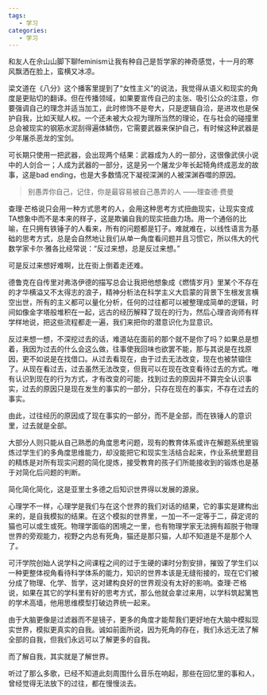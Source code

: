 ```yaml
---
tags:
   - 学习
categories:
   - 学习
---
```



和友人在佘山山脚下聊feminism让我有种自己是哲学家的神奇感觉，十一月的寒风飘洒在脸上，蛮横又冰凉。

梁文道在《八分》这个播客里提到了“女性主义”的说法，我觉得从语义和现实的角度是更贴切的翻译。但在传播领域，如果要宣传自己的主张、吸引公众的注意，你要强调自己的理念并适当加工，此时修饰不是夸大，只是逻辑自洽，是进攻也是保护自我，比如天赋人权。一个还未被大众视为理所当然的理论，在与社会的碰撞里总会被现实的钢筋水泥刮得遍体鳞伤，它需要武器来保护自己，有时候这种武器是少年屠杀恶龙的宝剑。

可长期只使用一把武器，会出现两个结果：武器成为人的一部分，这很像武侠小说中的人剑合一；人成为武器的一部分，这是另一个屠龙少年长起犄角终成恶龙的故事，这是bad ending，也是大多数情况下凝视深渊的人被深渊吞噬的原因。

> 别愚弄你自己，记住，你是最容易被自己愚弄的人
                    ——理查德·费曼

查理·芒格说只会用一种方式思考的人，会用这种思考方式扭曲现实，让现实变成TA想象中而不是本来的样子，这是欺骗自我的现实扭曲力场。用一个通俗的比喻，在只拥有铁锤子的人看来，所有的问题都是钉子。难就难在，以线性语言为基础的思考方式，总是会自然地让我们从单一角度看问题并且习惯它，所以伟大的代数学家卡尔·雅各比经常说：“反过来想，总是反过来想。”

可是反过来想好难啊，比在街上倒着走还难。

德鲁克在自传里对弗洛伊德的描写总会让我把他想象成《燃情岁月》里某个不存在的才华横溢又不太得志的浪子，精神分析法在科学主义大启蒙的背景下生根发言横空出世，所有的主义都可以量化分析，任何的过往都可以被整理成简单的逻辑，时间如像金字塔般堆积在一起，远古的经历解释了现在的行为，然后心理咨询师有样学样地说，把这些流程都走一遍，我们来把你的潜意识化为显意识。

反过来想一想，不深挖过去的话，难道站在面前的那个就不是你了吗？如果总是想着，我因为过去的什么会这么做，往事使我回味也欲罢不能，那与其说是在找原因，更不如说是在找借口。从过去看现在，由于过去无法改变，现在也被禁锢住了。从现在看过去，过去虽然无法改变，但我可以在现在改变看待过去的方式。唯有认识到现在的行为方式，才有改变的可能，找到过去的原因并不算完全认识事实，过去的原因只是现在发生的事实的一部分，只存在现在的事实，不存在过去的事实。

由此，过往经历的原因成了现在事实的一部分，而不是全部，而在铁锤人的意识里，过去就是全部。

大部分人则只能从自己熟悉的角度思考问题，现有的教育体系或许在解题系统里锻炼过学生们的多角度思维能力，却没能把它和现实生活结合起来，作业系统里题目的精炼是对所有现实问题的简化提炼，接受教育的孩子们所能接收到的锻炼也是基于对简化后问题的判断。

简化简化简化，这是亚里士多德之后知识世界得以发展的源泉。

心理学不一样，心理学是我们与在这个世界的我们对话的结果，它的事实是建构出来的，是自我模拟的结果。在这个模拟的世界里，一加一不一定等于二，薛定谔的猫也可以或生或死。物理学面临的困境之一里，也有物理学家无法拥有超脱于物理世界的旁观能力，视野之内总有死角，猫还是那只猫，人却不知道是不是那个人了。

可汗学院创始人说学科之间课程之间的过于生硬的课时分割安排，摧毁了学生们以一种更整体视角看待科学体系的能力，知识的世界本该是无缝衔接的，现在它们被分成了物理、化学、哲学，这对建构良好的世界观没有太好的影响。查理·芒格说，如果在其它的学科里有好的思考方式，那么他就会拿过来用，以学科筑起篱笆的学术高墙，他用思维模型打破边界统一起来。

由于大脑更像是过滤器而不是镜子，更多的角度才能帮我们更好地在大脑中模拟现实世界，模拟更真实的自我。诚如前面所说，因为死角的存在，我们永远无法了解全部的自我，但我们永远可以了解更多的自我。

而了解自我，其实就是了解世界。

听过了那么多歌，已经不知道此刻周围什么音乐在响起，那些在回忆里的事和人，曾经觉得无法放下的过往，都在慢慢淡去。
